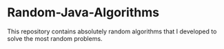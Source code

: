 # Random-Java-Algorithms
This repository contains absolutely random algorithms that I developed to solve the most random problems.
